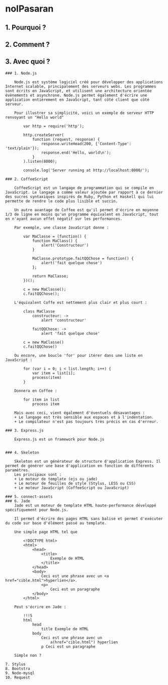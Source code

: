 # noIPasaran

## 1. Pourquoi ?
## 2. Comment ?
## 3. Avec quoi ?

	### 1. Node.js

		Node.js est système logiciel créé pour développer des applications Internet scalable, principalement des serveurs webs. Les programmes sont écrits en JavaScript, et utilisent une architecture orientée évènements et asynchrone. Node.js permet également d'écrire une application entièrement en JavaScript, tant côté client que côté serveur.

		Pour illustrer sa simplicité, voici un exemple de serveur HTTP renvoyant un "Hello world"

			var http = require('http');
 
			http.createServer(
				function (request, response) {
					response.writeHead(200, {'Content-Type': 'text/plain'});
					response.end('Hello, world\n');
			  	}
			).listen(8000);
 
			console.log('Server running at http://localhost:8000/');

	### 2. CoffeeScript

		CoffeeScript est un langage de programmation qui se compile en JavaScript. Le langage a comme valeur ajoutée par rapport à ce dernier des sucres syntaxiques inspirés de Ruby, Python et Haskell qui lui permette de rendre le code plus lisible et succin.

		Un autre avantage de Coffee est qu'il permet d'écrire en moyenne 1/3 de ligne en moins qu'un programme équivalent en JavaScript, tout en n'ayant aucun effet négatif sur les performances.

		Par exemple, une classe JavaScript donne :

			var MaClasse = (function() {
				function MaClass() {
					alert('Constructeur')
				}

				MaClasse.prototype.faitQQChose = function() {
					alert('fait quelque chose')
				};

				return MaClasse;
			})();

			c = new MaClasse();
			c.faitQQChose();

		L'équivalent Coffe est nettement plus clair et plus court :

			class MaClasse
				constructeur: ->
					alert 'constructeur'

				faitQQChose: ->
					alert 'fait quelque chose'

			c = new MaClasse()
			c.faitQQChose()

		Ou encore, une boucle 'for' pour itérer dans une liste en JavaScript :

			for (var i = 0; i < list.length; i++) {
				var item = list[i];
				process(item)
			}

		Donnera en Coffee : 

			for item in list
				process item

		Mais avec ceci, vient également d'éventuels désavantages : 
		+ Le langage est très sensible aux espaces et à l'indentation.
		+ Le compilateur n'est pas toujours très précis en cas d'erreur.

	### 3. Express.js

		Express.js est un framework pour Node.js


	### 4. Skeleton

		Skeleton est un générateur de structure d'application Express. Il permet de générer une base d'application en fonction de différents paramètres. 
		Les principaux sont : 
		+ Le moteur de template (ejs ou jade)
		+ Le moteur de feuilles de style (Stylus, LESS ou CSS)
		+ Le moteur JavaScript (CoffeeScript ou JavaScript)

	### 5. connect-assets
	### 6. Jade
		Jade est un moteur de template HTML haute-performance développé spécifiquement pour Node.js.

		Il permet d'écrire des pages HTML sans balise et permet d'exécuter du code sur base d'élément passé au template.

		Une simple page HTML tel que
		
			<!DOCTYPE html>
			<html>
				<head>
					<title>
						Exemple de HTML
					</title>
				</head>
				<body>
					Ceci est une phrase avec un <a href="cible.html">hyperlien</a>.
					<p>
						Ceci est un paragraphe
				</body>
			</html>

		Peut s'écrire en Jade :

			!!!5
			html
				head
					title Exemple de HTML
				body
					Ceci est une phrase avec un
						a(href="cible.html") hyperlien
					p Ceci est un paragraphe

		Simple non ?

	7. Stylus
	8. Bootstra
	9. Node-mysql
	10. Request 
